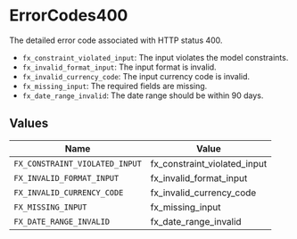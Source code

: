 # ErrorCodes400

The detailed error code associated with HTTP status 400.

* `fx_constraint_violated_input`: The input violates the model constraints.
* `fx_invalid_format_input`: The input format is invalid.
* `fx_invalid_currency_code`: The input currency code is invalid.
* `fx_missing_input`: The required fields are missing.
* `fx_date_range_invalid`: The date range should be within 90 days.



## Values

| Name                           | Value                          |
| ------------------------------ | ------------------------------ |
| `FX_CONSTRAINT_VIOLATED_INPUT` | fx_constraint_violated_input   |
| `FX_INVALID_FORMAT_INPUT`      | fx_invalid_format_input        |
| `FX_INVALID_CURRENCY_CODE`     | fx_invalid_currency_code       |
| `FX_MISSING_INPUT`             | fx_missing_input               |
| `FX_DATE_RANGE_INVALID`        | fx_date_range_invalid          |